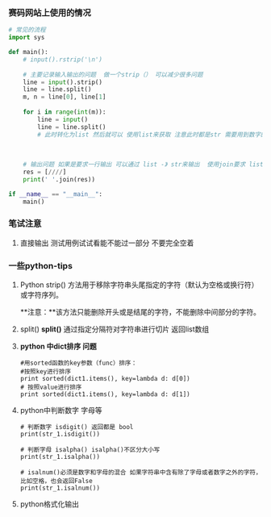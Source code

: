 ### 赛码网站上使用的情况

```python
# 常见的流程
import sys 

def main():
    # input().rstrip('\n')
    
    # 主要记录输入输出的问题  做一个strip（） 可以减少很多问题
    line = input().strip()
    line = line.split()
    m, n = line[0], line[1]
    
    for i in range(int(m)):
        line = input()
        line = line.split()
		# 此时转化为list 然后就可以 使用list来获取 注意此时都是str 需要用到数字的记得要 int转化 
        
    
    
    # 输出问题 如果是要求一行输出 可以通过 list -》 str来输出  使用join要求 list中都是字符 用str() 函数转化 
    res = [////]
    print(' '.join(res))

if __name__ == "__main__":
	main()
```





### 笔试注意

1. 直接输出 测试用例试试看能不能过一部分 不要完全空着 



### 一些python-tips

1. Python strip() 方法用于移除字符串头尾指定的字符（默认为空格或换行符）或字符序列。

   **注意：**该方法只能删除开头或是结尾的字符，不能删除中间部分的字符。

2. split()  **split()** 通过指定分隔符对字符串进行切片 返回list数组 

3. **python 中dict排序 问题**

   ```
   #用sorted函数的key参数（func）排序： 
   #按照key进行排序 
   print sorted(dict1.items(), key=lambda d: d[0])
   # 按照value进行排序 
   print sorted(dict1.items(), key=lambda d: d[1])
   ```

4. python中判断数字 字母等

   ```
   # 判断数字 isdigit() 返回都是 bool
   print(str_1.isdigit()) 
   
   # 判断字母 isalpha() isalpha()不区分大小写 
   print(str_1.isalpha())
   
   # isalnum()必须是数字和字母的混合 如果字符串中含有除了字母或者数字之外的字符，比如空格，也会返回False
   print(str_1.isalnum())    
   
   ```

5. python格式化输出 